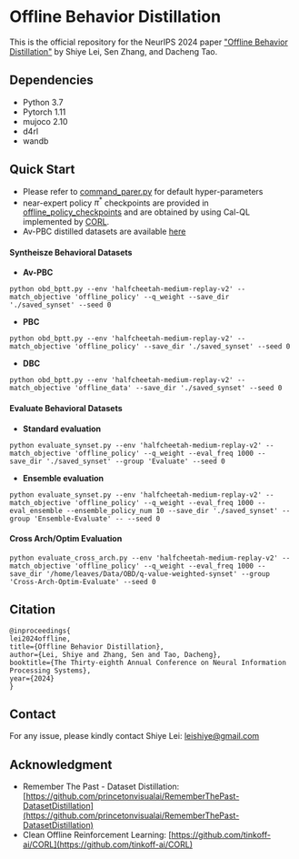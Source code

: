 # Offline Behavior Distillation

This is the official repository for the NeurIPS 2024 paper ["Offline Behavior Distillation"](https://openreview.net/forum?id=89fSR2gpxp) by Shiye Lei, Sen Zhang, and Dacheng Tao.



## Dependencies

- Python 3.7
- Pytorch 1.11
- mujoco 2.10
- d4rl
- wandb



## Quick Start

- Please refer to [command_parer.py](./configs/command_parer.py) for default hyper-parameters
- near-expert policy $\pi^\ast$ checkpoints are provided in [offline_policy_checkpoints](./offline_policy_checkpoints) and are obtained by using Cal-QL implemented by [CORL](https://github.com/tinkoff-ai/CORL).
- Av-PBC distilled datasets are available [here](https://drive.google.com/file/d/19yCQkCRy82YOqy8xZnOMqTDkgOhkAHWc/view?usp=sharing)

#### Syntheisze Behavioral Datasets

- **Av-PBC**

```shell
python obd_bptt.py --env 'halfcheetah-medium-replay-v2' --match_objective 'offline_policy' --q_weight --save_dir './saved_synset' --seed 0
```

- **PBC**

```shell
python obd_bptt.py --env 'halfcheetah-medium-replay-v2' --match_objective 'offline_policy' --save_dir './saved_synset' --seed 0
```

- **DBC**

```shell
python obd_bptt.py --env 'halfcheetah-medium-replay-v2' --match_objective 'offline_data' --save_dir './saved_synset' --seed 0
```

#### Evaluate Behavioral Datasets

- **Standard evaluation**

```shell
python evaluate_synset.py --env 'halfcheetah-medium-replay-v2' --match_objective 'offline_policy' --q_weight --eval_freq 1000 --save_dir './saved_synset' --group 'Evaluate' --seed 0
```

- **Ensemble evaluation**

```shell
python evaluate_synset.py --env 'halfcheetah-medium-replay-v2' --match_objective 'offline_policy' --q_weight --eval_freq 1000 --eval_ensemble --ensemble_policy_num 10 --save_dir './saved_synset' --group 'Ensemble-Evaluate' -- --seed 0
```

#### Cross Arch/Optim Evaluation

```shell
python evaluate_cross_arch.py --env 'halfcheetah-medium-replay-v2' --match_objective 'offline_policy' --q_weight --eval_freq 1000 --save_dir '/home/leaves/Data/OBD/q-value-weighted-synset' --group 'Cross-Arch-Optim-Evaluate' --seed 0
```



## Citation

```
@inproceedings{
lei2024offline,
title={Offline Behavior Distillation},
author={Lei, Shiye and Zhang, Sen and Tao, Dacheng},
booktitle={The Thirty-eighth Annual Conference on Neural Information Processing Systems},
year={2024}
}
```



## Contact

For any issue, please kindly contact Shiye Lei: [leishiye@gmail.com](mailto:leishiye@gmail.com)



## Acknowledgment

- Remember The Past - Dataset Distillation: [https://github.com/princetonvisualai/RememberThePast-DatasetDistillation](https://github.com/princetonvisualai/RememberThePast-DatasetDistillation)
- Clean Offline Reinforcement Learning: [https://github.com/tinkoff-ai/CORL](https://github.com/tinkoff-ai/CORL)
